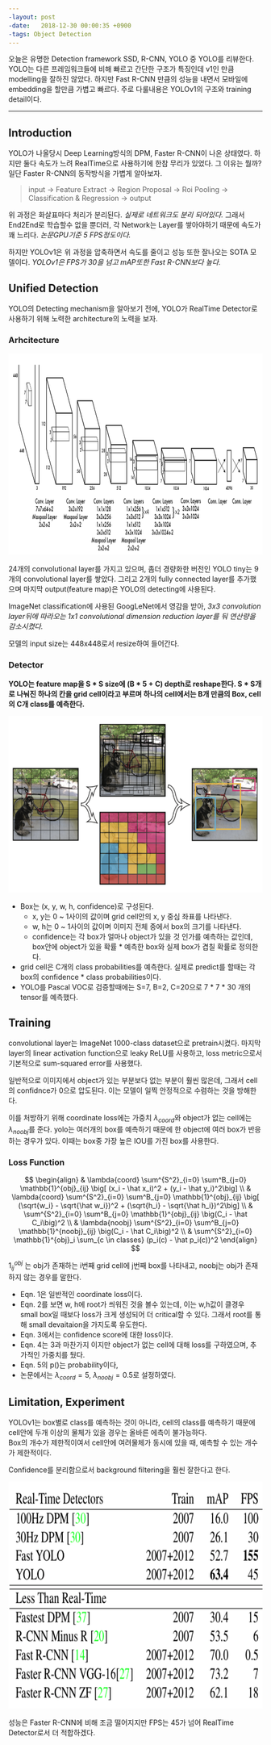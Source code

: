 ```yaml
---
-layout: post
-date:   2018-12-30 00:00:35 +0900
-tags: Object Detection
---
```


  오늘은 유명한 Detection framework SSD, R-CNN, YOLO 중 YOLO를 리뷰한다. YOLO는 다른 프레임워크들에 비해 빠르고 간단한 구조가 특징인데 v1인 만큼 modelling을 잘하진 않았다. 하지만 Fast R-CNN 만큼의 성능을 내면서 모바일에 embedding을 할만큼 가볍고 빠르다. 주로 다룰내용은 YOLOv1의 구조와 training detail이다. 

<!--more-->

---

## Introduction 


 YOLO가 나올당시 Deep Learning방식의 DPM, Faster R-CNN이 나온 상태였다. 하지만 둘다 속도가 느려 RealTime으로 사용하기에 한참 무리가 있었다. 그 이유는 뭘까? 일단 Faster R-CNN의 동작방식을 가볍게 알아보자.
 
 > input -> Feature Extract -> Region Proposal -> Roi Pooling -> Classification & Regression -> output 
 
 위 과정은 화살표마다 처리가 분리된다. _실제로 네트워크도 분리 되어있다._ 그래서 End2End로 학습할수 없을 뿐더러, 각 Network는 Layer를 쌓아야하기 때문에 속도가 꽤 느리다. _논문GPU기준 5 FPS정도이다._
 
 하지만 YOLOv1은 위 과정을 압축하면서 속도를 줄이고 성능 또한 잘나오는 SOTA 모델이다. _YOLOv1은 FPS가 30을 넘고 mAP또한 Fast R-CNN보다 높다._ 

## Unified Detection
 
 YOLO의 Detecting mechanism을 알아보기 전에, YOLO가 RealTime Detector로 사용하기 위해 노력한 architecture의 노력을 보자.

### Arhcitecture 

 <p align="center">
 <img src="/assets/images/YOLOv1/Figure1.png" width="700" height="400"/>
 </p>

 24개의 convolutional layer를 가지고 있으며, 좀더 경량화한 버전인 YOLO tiny는 9개의 convolutional layer를 쌓았다. 그리고 2개의 fully connected layer를 추가했으며 마지막 output(feature map)은 YOLO의 detecting에 사용된다.

 ImageNet classification에 사용된 GoogLeNet에서 영감을 받아, _3x3 convolution layer뒤에 따라오는 1x1 convolutional dimension reduction layer를 둬 연산량을 감소시켰다._

 모델의 input size는 448x448로서 resize하여 들어간다. 

### Detector 

 **YOLO는 feature map을 S * S size에 (B * 5 + C) depth로 reshape한다. S * S개로 나눠진 하나의 칸을 grid cell이라고 부르며 하나의 cell에서는 B개 만큼의 Box, cell의 C개 class를 예측한다.** 
 
 <p align="center">
 <img src="/assets/images/YOLOv1/Figure2.png" width="600" height="350"/>
 </p>

- Box는 (x, y, w, h, confidence)로 구성된다. 
    - x, y는 0 ~ 1사이의 값이며 grid cell안의 x, y 중심 좌표를 나타낸다. 
    - w, h는 0 ~ 1사이의 값이며 이미지 전체 중에서 box의 크기를 나타낸다. 
    - confidence는 각 box가 얼마나 object가 있을 것 인가를 예측하는 값인데, box안에 object가 있을 확률 * 예측한 box와 실제 box가 겹칠 확률로 정의한다.
- grid cell은 C개의 class probabilities를 예측한다. 실제로 predict를 할때는 각 box의 confidence * class probabilities이다. 
- YOLO를 Pascal VOC로 검증할때에는 S=7, B=2, C=20으로 7 * 7 * 30 개의 tensor를 예측했다.

## Training

 convolutional layer는 ImageNet 1000-class dataset으로 pretrain시켰다. 
 마지막 layer의 linear activation function으로 leaky ReLU를 사용하고, loss metric으로서 기본적으로 sum-squared error를 사용했다. 

 일반적으로 이미지에서 object가 있는 부분보다 없는 부분이 훨씬 많은데, 그래서 cell의 confidnce가 0으로 압도된다. 이는 모델이 일찍 안정적으로 수렴하는 것을 방해한다. 

 이를 처방하기 위해 coordinate loss에는 가중치 $\lambda_{coord}$와 object가 없는 cell에는 $\lambda_{noobj}$를 준다. 
 yolo는 여러개의 box를 예측하기 때문에 한 object에 여러 box가 반응하는 경우가 있다. 이때는 box중 가장 높은 IOU를 가진 box를 사용한다.

### Loss Function

 $$
 \begin{align}
    & \lambda{coord} \sum^{S^2}_{i=0} \sum^B_{j=0} \mathbb{1}^{obj}_{ij} \big[ (x_i - \hat x_i)^2 + (y_i - \hat y_i)^2\big] \\
    & \lambda{coord} \sum^{S^2}_{i=0} \sum^B_{j=0} \mathbb{1}^{obj}_{ij} \big[ (\sqrt{w_i} - \sqrt{\hat w_i})^2 + (\sqrt{h_i} - \sqrt{\hat h_i})^2\big] \\
    & \sum^{S^2}_{i=0} \sum^B_{j=0} \mathbb{1}^{obj}_{ij} \big(C_i - \hat C_i\big)^2 \\
    & \lambda{noobj} \sum^{S^2}_{i=0} \sum^B_{j=0} \mathbb{1}^{noobj}_{ij} \big(C_i - \hat C_i\big)^2 \\
    & \sum^{S^2}_{i=0} \mathbb{1}^{obj}_i \sum_{c \in classes} (p_i(c) - \hat p_i(c))^2 
 \end{align}
 $$

 $1^{obj}_{ij}$ 는 obj가 존재하는 i번째 grid cell에 j번째 box를 나타내고, noobj는 obj가 존재하지 않는 경우를 말한다. 
 - Eqn. 1은 일반적인 coordinate loss이다. 
 - Eqn. 2를 보면 w, h에 root가 씌워진 것을 볼수 있는데, 이는 w,h값이 클경우 small box일 때보다 loss가 크게 생성되어 더 critical할 수 있다. 그래서 root를 통해 small devaitaion을 가지도록 유도한다. 
 - Eqn. 3에서는 confidence score에 대한 loss이다.
 - Eqn. 4는 3과 마찬가지 이지만 object가 없는 cell에 대해 loss를 구하였으며, 추가적인 가중치를 뒀다. 
 - Eqn. 5의 p()는 probability이다,
 - 논문에서는 $\lambda_{coord}=5$, $\lambda_{noobj}=0.5$로 설정하였다. 

## Limitation, Experiment

 YOLOv1는 box별로 class를 예측하는 것이 아니라, cell의 class를 예측하기 때문에 cell안에 두개 이상의 물체가 있을 경우는 올바른 에측이 불가능하다.  
 Box의 개수가 제한적이여서 cell안에 여려물체가 동시에 있을 때, 예측할 수 있는 개수가 제한적이다.

 Confidence를 분리함으로서 background filtering을 훨씬 잘한다고 한다.

 <p align="center">
 <img src="/assets/images/YOLOv1/Figure3.png" width="800" height="450"/>
 </p>
 
 성능은 Faster R-CNN에 비해 조금 떨어지지만 FPS는 45가 넘어 RealTime Detector로서 더 적합하겠다. 

